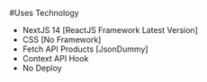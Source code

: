 #Uses Technology
- NextJS 14 [ReactJS Framework Latest Version]
- CSS [No Framework]
- Fetch API Products [JsonDummy]
- Context API Hook
- No Deploy
